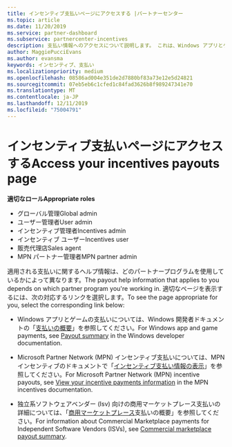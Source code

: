 ```yaml
---
title: インセンティブ支払いページにアクセスする |パートナーセンター
ms.topic: article
ms.date: 11/20/2019
ms.service: partner-dashboard
ms.subservice: partnercenter-incentives
description: 支払い情報へのアクセスについて説明します。 これは、Windows アプリとゲームの支払いに加えて、MPN インセンティブ支払いにも適用されます。
author: MaggiePucciEvans
ms.author: evansma
keywords: インセンティブ、支払い
ms.localizationpriority: medium
ms.openlocfilehash: 08586ad004e351de2d7880bf83a73e12e5d24821
ms.sourcegitcommit: 07eb5eb6c1cfed1c84fad3626b8f989247341e70
ms.translationtype: MT
ms.contentlocale: ja-JP
ms.lasthandoff: 12/11/2019
ms.locfileid: "75004791"
---
```

# <a name="access-your-incentives-payouts-page"></a><span data-ttu-id="37845-105">インセンティブ支払いページにアクセスする</span><span class="sxs-lookup"><span data-stu-id="37845-105">Access your incentives payouts page</span></span>

<span data-ttu-id="37845-106">**適切なロール**</span><span class="sxs-lookup"><span data-stu-id="37845-106">**Appropriate roles**</span></span>
-   <span data-ttu-id="37845-107">グローバル管理</span><span class="sxs-lookup"><span data-stu-id="37845-107">Global admin</span></span>
-   <span data-ttu-id="37845-108">ユーザー管理者</span><span class="sxs-lookup"><span data-stu-id="37845-108">User admin</span></span>
-   <span data-ttu-id="37845-109">インセンティブ管理者</span><span class="sxs-lookup"><span data-stu-id="37845-109">Incentives admin</span></span>
-   <span data-ttu-id="37845-110">インセンティブ ユーザー</span><span class="sxs-lookup"><span data-stu-id="37845-110">Incentives user</span></span>
-   <span data-ttu-id="37845-111">販売代理店</span><span class="sxs-lookup"><span data-stu-id="37845-111">Sales agent</span></span>
-   <span data-ttu-id="37845-112">MPN パートナー管理者</span><span class="sxs-lookup"><span data-stu-id="37845-112">MPN partner admin</span></span>

<span data-ttu-id="37845-113">適用される支払いに関するヘルプ情報は、どのパートナープログラムを使用しているかによって異なります。</span><span class="sxs-lookup"><span data-stu-id="37845-113">The payout help information that applies to you depends on which partner program you're working in.</span></span> <span data-ttu-id="37845-114">適切なページを表示するには、次の対応するリンクを選択します。</span><span class="sxs-lookup"><span data-stu-id="37845-114">To see the page appropriate for you, select the corresponding link below:</span></span>

- <span data-ttu-id="37845-115">Windows アプリとゲームの支払いについては、Windows 開発者ドキュメントの「[支払いの概要](https://docs.microsoft.com/windows/uwp/publish/payout-summary)」を参照してください。</span><span class="sxs-lookup"><span data-stu-id="37845-115">For Windows app and game payments, see [Payout summary](https://docs.microsoft.com/windows/uwp/publish/payout-summary) in the Windows developer documentation.</span></span>

- <span data-ttu-id="37845-116">Microsoft Partner Network (MPN) インセンティブ支払いについては、MPN インセンティブのドキュメントで「[インセンティブ支払い情報の表示](understand-incentive-payouts.md)」を参照してください。</span><span class="sxs-lookup"><span data-stu-id="37845-116">For Microsoft Partner Network (MPN) incentive payouts, see [View your incentive payments information](understand-incentive-payouts.md) in the MPN incentives documentation.</span></span>

- <span data-ttu-id="37845-117">独立系ソフトウェアベンダー (Isv) 向けの商用マーケットプレース支払いの詳細については、「[商用マーケットプレース](https://docs.microsoft.com/azure/marketplace/partner-center-portal/payout-summary)支払いの概要」を参照してください。</span><span class="sxs-lookup"><span data-stu-id="37845-117">For information about Commercial Marketplace payments for Independent Software Vendors (ISVs), see [Commercial marketplace payout summary](https://docs.microsoft.com/azure/marketplace/partner-center-portal/payout-summary).</span></span>
